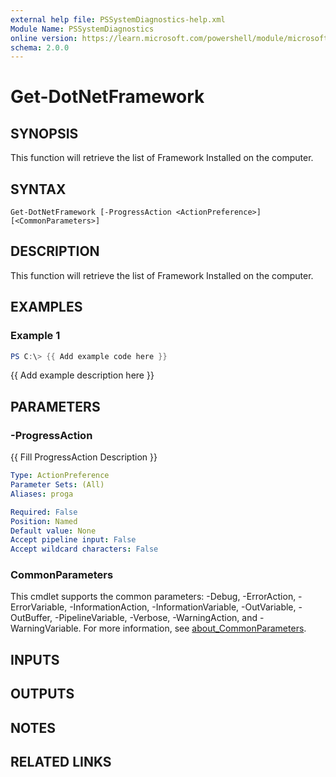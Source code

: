 ```yaml
---
external help file: PSSystemDiagnostics-help.xml
Module Name: PSSystemDiagnostics
online version: https://learn.microsoft.com/powershell/module/microsoft.powershell.management/get-computerinfo?view=powershell-7.5&WT.mc_id=ps-gethelp
schema: 2.0.0
---
```


# Get-DotNetFramework

## SYNOPSIS
This function will retrieve the list of Framework Installed on the computer.

## SYNTAX

```
Get-DotNetFramework [-ProgressAction <ActionPreference>] [<CommonParameters>]
```

## DESCRIPTION
This function will retrieve the list of Framework Installed on the computer.

## EXAMPLES

### Example 1
```powershell
PS C:\> {{ Add example code here }}
```

{{ Add example description here }}

## PARAMETERS

### -ProgressAction
{{ Fill ProgressAction Description }}

```yaml
Type: ActionPreference
Parameter Sets: (All)
Aliases: proga

Required: False
Position: Named
Default value: None
Accept pipeline input: False
Accept wildcard characters: False
```

### CommonParameters
This cmdlet supports the common parameters: -Debug, -ErrorAction, -ErrorVariable, -InformationAction, -InformationVariable, -OutVariable, -OutBuffer, -PipelineVariable, -Verbose, -WarningAction, and -WarningVariable. For more information, see [about_CommonParameters](http://go.microsoft.com/fwlink/?LinkID=113216).

## INPUTS

## OUTPUTS

## NOTES

## RELATED LINKS
